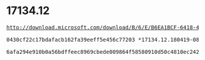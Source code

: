 # 17134.12

<pre>
<a href="http://download.microsoft.com/download/B/6/E/B6EA1BCF-6418-47D7-9B73-81C736F7A5DF/iso_windowssdk/17134.12.180419-0858.rs4_release_svc_prod2_WindowsSDK.iso">http://download.microsoft.com/download/B/6/E/B6EA1BCF-6418-47D7-9B73-81C736F7A5DF/iso_windowssdk/17134.12.180419-0858.rs4_release_svc_prod2_WindowsSDK.iso</a>

0430cf22c17bdafacb162fa39eeff5e456c77203 *17134.12.180419-0858.rs4_release_svc_prod2_WindowsSDK.iso

6afa294e910b0a56bdffeec8969cbede009864f58580910d50c4810ec2425eda *17134.12.180419-0858.rs4_release_svc_prod2_WindowsSDK.iso
</pre>
